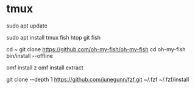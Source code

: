 # tmux

sudo apt update

sudo apt install tmux fish htop git
fish

cd ~
git clone https://github.com/oh-my-fish/oh-my-fish
cd oh-my-fish
bin/install --offline

omf install z
omf install extract


git clone --depth 1 https://github.com/junegunn/fzf.git ~/.fzf
~/.fzf/install


